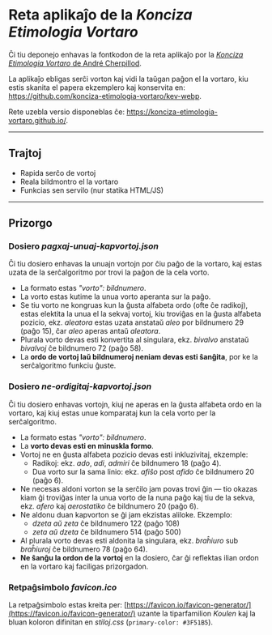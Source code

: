 # Reta aplikaĵo de la *Konciza Etimologia Vortaro*

Ĉi tiu deponejo enhavas la fontkodon de la reta aplikaĵo por la
[*Konciza Etimologia Vortaro* de André Cherpillod](https://eo.wikipedia.org/wiki/Konciza_Etimologia_Vortaro).

La aplikaĵo ebligas serĉi vorton kaj vidi la taŭgan paĝon el la vortaro, kiu estis skanita el papera ekzemplero kaj konservita en:
https://github.com/konciza-etimologia-vortaro/kev-webp.

Rete uzebla versio disponeblas ĉe:
https://konciza-etimologia-vortaro.github.io/.

---

## Trajtoj

- Rapida serĉo de vortoj
- Reala bildmontro el la vortaro
- Funkcias sen servilo (nur statika HTML/JS)

---

## Prizorgo

### Dosiero *pagxaj-unuaj-kapvortoj.json*

Ĉi tiu dosiero enhavas la unuajn vortojn por ĉiu paĝo de la vortaro, kaj estas uzata de la serĉalgoritmo por trovi la paĝon de la cela vorto.

- La formato estas *"vorto": bildnumero*.
- La vorto estas kutime la unua vorto aperanta sur la paĝo.
- Se tiu vorto ne kongruas kun la ĝusta alfabeta ordo (ofte ĉe radikoj), estas elektita la unua el la sekvaj vortoj, kiu troviĝas en la ĝusta alfabeta pozicio, ekz. *aleatora* estas uzata anstataŭ *aleo* por bildnumero 29 (paĝo 15), ĉar *aleo* aperas antaŭ *aleatora*.
- Plurala vorto devas esti konvertita al singulara, ekz. *bivalvo* anstataŭ *bivalvoj* ĉe bildnumero 72 (paĝo 58).
- La **ordo de vortoj laŭ bildnumeroj neniam devas esti ŝanĝita**, por ke la serĉalgoritmo funkciu ĝuste.

### Dosiero *ne-ordigitaj-kapvortoj.json*

Ĉi tiu dosiero enhavas vortojn, kiuj ne aperas en la ĝusta alfabeta ordo en la vortaro, kaj kiuj estas unue komparataj kun la cela vorto per la serĉalgoritmo.

- La formato estas *"vorto": bildnumero*.
- La **vorto devas esti en minuskla formo**.
- Vortoj ne en ĝusta alfabeta pozicio devas esti inkluzivitaj, ekzemple:
  + Radikoj: ekz. *ado*, *adi*, *admiri* ĉe bildnumero 18 (paĝo 4).
  + Dua vorto sur la sama linio: ekz. *afiŝo* post *afido* ĉe bildnumero 20 (paĝo 6).
- Ne necesas aldoni vorton se la serĉilo jam povas trovi ĝin — tio okazas kiam ĝi troviĝas inter la unua vorto de la nuna paĝo kaj tiu de la sekva, ekz. *afero* kaj *aerostatiko* ĉe bildnumero 20 (paĝo 6).
- Ne aldonu duan kapvorton se ĝi jam ekzistas aliloke. Ekzemplo:
  + *dzeta aŭ zeta* ĉe bildnumero 122 (paĝo 108)
  + *zeta aŭ dzeta* ĉe bildnumero 514 (paĝo 500)
- Al plurala vorto devas esti aldonita la singulara, ekz. *braĥiuro* sub *braĥiuroj* ĉe bildnumero 78 (paĝo 64).
- **Ne ŝanĝu la ordon de la vortoj** en la dosiero, ĉar ĝi reflektas ilian ordon en la vortaro kaj faciligas prizorgadon.

### Retpaĝsimbolo *favicon.ico*

La retpaĝsimbolo estas kreita per:
[https://favicon.io/favicon-generator/](https://favicon.io/favicon-generator/)
uzante la tiparfamilion *Koulen* kaj la bluan koloron difinitan en *stiloj.css* (`primary-color: #3F51B5`).
